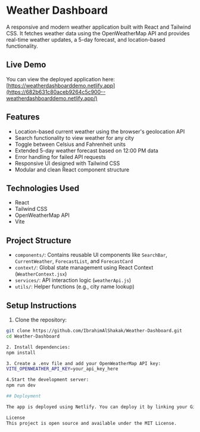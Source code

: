 # Weather Dashboard

A responsive and modern weather application built with React and Tailwind CSS. It fetches weather data using the OpenWeatherMap API and provides real-time weather updates, a 5-day forecast, and location-based functionality.

## Live Demo

You can view the deployed application here:  
[https://weatherdashboarddemo.netlify.app](https://682b631c80aceb9264c5c900--weatherdashboarddemo.netlify.app/)

## Features

- Location-based current weather using the browser's geolocation API
- Search functionality to view weather for any city
- Toggle between Celsius and Fahrenheit units
- Extended 5-day weather forecast based on 12:00 PM data
- Error handling for failed API requests
- Responsive UI designed with Tailwind CSS
- Modular and clean React component structure

## Technologies Used

- React
- Tailwind CSS
- OpenWeatherMap API
- Vite

## Project Structure

- `components/`: Contains reusable UI components like `SearchBar`, `CurrentWeather`, `ForecastList`, and `ForecastCard`
- `context/`: Global state management using React Context (`WeatherContext.jsx`)
- `services/`: API interaction logic (`weatherApi.js`)
- `utils/`: Helper functions (e.g., city name lookup)

## Setup Instructions

1. Clone the repository:

```bash
git clone https://github.com/IbrahimAlShakak/Weather-Dashboard.git
cd Weather-Dashboard

2. Install dependencies:
npm install

3. Create a .env file and add your OpenWeatherMap API key:
VITE_OPENWEATHER_API_KEY=your_api_key_here

4.Start the development server:
npm run dev

## Deployment

The app is deployed using Netlify. You can deploy it by linking your GitHub repository and configuring environment variables through Netlify’s dashboard.

License
This project is open source and available under the MIT License.

